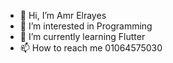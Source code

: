 - 👋 Hi, I’m Amr Elrayes
- 👀 I’m interested in Programming
- 🌱 I’m currently learning Flutter
- 📫 How to reach me 01064575030



